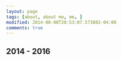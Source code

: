 ```yaml
---
layout: page
tags: [about, about me, me, ]
modified: 2014-08-08T20:53:07.573882-04:00
comments: true
---
```


## 2014 - 2016
